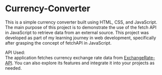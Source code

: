 # Currency-Converter
This is a simple currency converter built using HTML, CSS, and JavaScript. The main purpose of this project is to demonstrate the use of the fetch API in JavaScript to retrieve data from an external source. This project was developed as part of my learning journey in web development, specifically after grasping the concept of fetchAPI in JavaScript.

API Used: <br>
The application fetches currency exchange rate data from [ExchangeRate-API](https://www.exchangerate-api.com/). You can also explore its features and integrate it into your projects as needed.